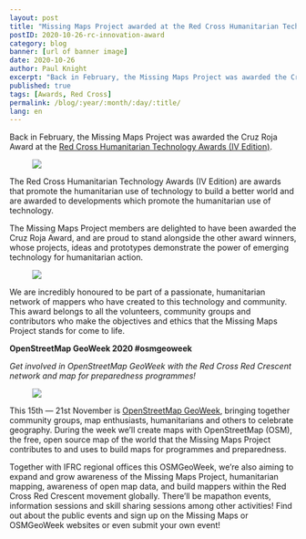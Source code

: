 ```yaml
---
layout: post
title: "Missing Maps Project awarded at the Red Cross Humanitarian Technology Awards"
postID: 2020-10-26-rc-innovation-award
category: blog
banner: [url of banner image]
date: 2020-10-26
author: Paul Knight
excerpt: "Back in February, the Missing Maps Project was awarded the Cruz Roja Award at the Red Cross Humanitarian Technology Awards (IV Edition)"
published: true
tags: [Awards, Red Cross]
permalink: /blog/:year/:month/:day/:title/
lang: en
---
```


Back in February, the Missing Maps Project was awarded the Cruz Roja Award at the [Red Cross Humanitarian Technology Awards (IV Edition)](https://www2.cruzroja.es/premios-tecnologia-humanitaria).

<figure>
<img src="https://arcmaps.s3.amazonaws.com/share/blog-pictures/missingmaps-blog_20201026_photo2.png">
</figure>

The Red Cross Humanitarian Technology Awards (IV Edition) are awards that promote the humanitarian use of technology to build a better world and are awarded to developments which promote the humanitarian use of technology.

The Missing Maps Project members are delighted to have been awarded the Cruz Roja Award, and are proud to stand alongside the other award winners, whose projects, ideas and prototypes demonstrate the power of emerging technology for humanitarian action.

<figure>
<img src="https://arcmaps.s3.amazonaws.com/share/blog-pictures/missingmaps-blog_20201026_photo1.jpg">
</figure>

We are incredibly honoured to be part of a passionate, humanitarian network of mappers who have created to this technology and community. This award belongs to all the volunteers, community groups and contributors who make the objectives and ethics that the Missing Maps Project stands for come to life.

**OpenStreetMap GeoWeek 2020 #osmgeoweek**

*Get involved in OpenStreetMap GeoWeek with the Red Cross Red Crescent network and map for preparedness programmes!*

<figure>
<img src="https://arcmaps.s3.amazonaws.com/share/blog-pictures/missingmaps-blog_20201026_banner.png">
</figure>

This 15th — 21st November is [OpenStreetMap GeoWeek](https://osmgeoweek.org/index.html), bringing together community groups, map enthusiasts, humanitarians and others to celebrate geography. During the week we’ll create maps with OpenStreetMap (OSM), the free, open source map of the world that the Missing Maps Project contributes to and uses to build maps for programmes and preparedness.

Together with IFRC regional offices this OSMGeoWeek, we’re also aiming to expand and grow awareness of the Missing Maps Project, humanitarian mapping, awareness of open map data, and build mappers within the Red Cross Red Crescent movement globally.
There’ll be mapathon events, information sessions and skill sharing sessions among other activities! Find out about the public events and sign up on the Missing Maps or OSMGeoWeek websites or even submit your own event!
